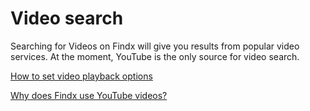 # Video search

Searching for Videos on Findx will give you results from popular video services. At the moment, YouTube is the only source for video search.

[How to set video playback options](/en/features/video-playback)

[Why does Findx use YouTube videos?](/en/faq/why-youtube) 